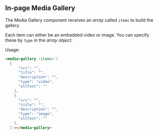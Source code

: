 ## In-page Media Gallery

The Media Gallery component receives an *array* called `items` to build the gallery.

Each item can either be an embedded video or image.  You can specify these by `type` in the *array object*.

Usage:

```html
<media-gallery :items='[
  {
      "src": "",
      "title": "",
      "description": "",
      "type": "video",
      "altText": ""
    },
    {
      "src": "",
      "title": "",
      "description": "",
      "type": "image",
      "altText": ""
    },
  ]'></media-gallery>
```